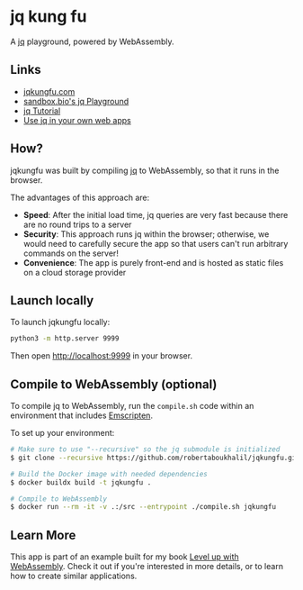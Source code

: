 # jq kung fu

A [jq](https://github.com/stedolan/jq/) playground, powered by WebAssembly.

## Links

* [jqkungfu.com](https://jqkungfu.com)
* [sandbox.bio's jq Playground](https://sandbox.bio/playgrounds/jq)
* [jq Tutorial](https://sandbox.bio/tutorials/jq-intro)
* [Use jq in your own web apps](https://github.com/biowasm/biowasm/tree/main/tools/jq#jqwasm)

## How?

jqkungfu was built by compiling [jq](https://github.com/stedolan/jq/) to WebAssembly, so that it runs in the browser.

The advantages of this approach are:

* **Speed**: After the initial load time, jq queries are very fast because there are no round trips to a server
* **Security**: This approach runs jq within the browser; otherwise, we would need to carefully secure the app so that users can't run arbitrary commands on the server!
* **Convenience**: The app is purely front-end and is hosted as static files on a cloud storage provider

## Launch locally

To launch jqkungfu locally:

```bash
python3 -m http.server 9999
```

Then open [http://localhost:9999](http://localhost:9999) in your browser.

## Compile to WebAssembly (optional)

To compile jq to WebAssembly, run the `compile.sh` code within an environment that includes [Emscripten](https://github.com/emscripten-core/emscripten).

To set up your environment:

```sh
# Make sure to use "--recursive" so the jq submodule is initialized
$ git clone --recursive https://github.com/robertaboukhalil/jqkungfu.git

# Build the Docker image with needed dependencies
$ docker buildx build -t jqkungfu .

# Compile to WebAssembly
$ docker run --rm -it -v .:/src --entrypoint ./compile.sh jqkungfu
```

## Learn More

This app is part of an example built for my book [Level up with WebAssembly](https://levelupwasm.com). Check it out if you're interested in more details, or to learn how to create similar applications.
